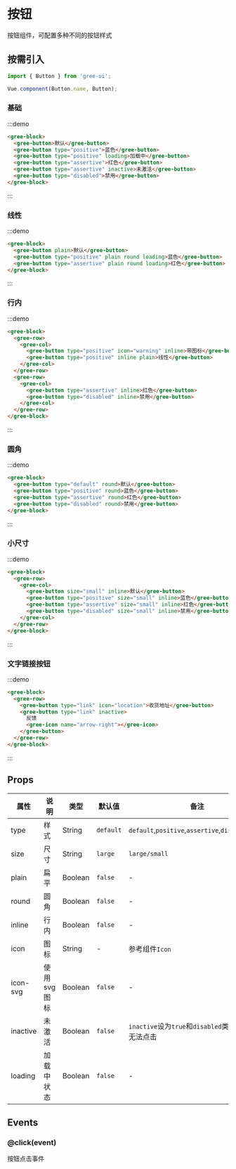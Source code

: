 # 按钮

按钮组件，可配置多种不同的按钮样式

## 按需引入

```javascript
import { Button } from 'gree-ui';

Vue.component(Button.name, Button);
```

### 基础

:::demo

```html
<gree-block>
  <gree-button>默认</gree-button>
  <gree-button type="positive">蓝色</gree-button>
  <gree-button type="positive" loading>加载中</gree-button>
  <gree-button type="assertive">红色</gree-button>
  <gree-button type="assertive" inactive>未激活</gree-button>
  <gree-button type="disabled">禁用</gree-button>
</gree-block>
```

:::

### 线性

:::demo

```html
<gree-block>
  <gree-button plain>默认</gree-button>
  <gree-button type="positive" plain round loading>蓝色</gree-button>
  <gree-button type="assertive" plain round loading>红色</gree-button>
</gree-block>
```

:::

### 行内

:::demo

```html
<gree-block>
  <gree-row>
    <gree-col>
      <gree-button type="positive" icon="warning" inline>带图标</gree-button>
      <gree-button type="positive" inline plain>线性</gree-button>
    </gree-col>
  </gree-row>
  <gree-row>
    <gree-col>
      <gree-button type="assertive" inline>红色</gree-button>
      <gree-button type="disabled" inline>禁用</gree-button>
    </gree-col>
  </gree-row>
</gree-block>
```

:::

### 圆角

:::demo

```html
<gree-block>
  <gree-button type="default" round>默认</gree-button>
  <gree-button type="positive" round>蓝色</gree-button>
  <gree-button type="assertive" round>红色</gree-button>
  <gree-button type="disabled" round>禁用</gree-button>
</gree-block>
```

:::

### 小尺寸

:::demo

```html
<gree-block>
  <gree-row>
    <gree-col>
      <gree-button size="small" inline>默认</gree-button>
      <gree-button type="positive" size="small" inline>蓝色</gree-button>
      <gree-button type="assertive" size="small" inline>红色</gree-button>
      <gree-button type="disabled" size="small" inline>禁用</gree-button>
    </gree-col>
  </gree-row>
</gree-block>
```

:::

### 文字链接按钮

:::demo

```html
<gree-block>
  <gree-row>
    <gree-button type="link" icon="location">收货地址</gree-button>
    <gree-button type="link" inactive>
      反馈
      <gree-icon name="arrow-right"></gree-icon>
    </gree-button>
  </gree-row>
</gree-block>
```

:::

## Props

| 属性     | 说明          | 类型    | 默认值    | 备注                                                 |
| -------- | ------------- | ------- | --------- | ---------------------------------------------------- |
| type     | 样式          | String  | `default` | `default`,`positive`,`assertive`,`disabled`,`link`   |
| size     | 尺寸          | String  | `large`   | `large/small`                                        |
| plain    | 扁平          | Boolean | `false`   | \-                                                   |
| round    | 圆角          | Boolean | `false`   | \-                                                   |
| inline   | 行内          | Boolean | `false`   | \-                                                   |
| icon     | 图标          | String  | \-        | 参考组件`Icon`                                       |
| icon-svg | 使用 svg 图标 | Boolean | `false`   | \-                                                   |
| inactive | 未激活        | Boolean | `false`   | `inactive`设为`true`和`disabled`类型的按钮都无法点击 |
| loading  | 加载中状态    | Boolean | `false`   | \-                                                   |

## Events

### @click(event)

按钮点击事件
